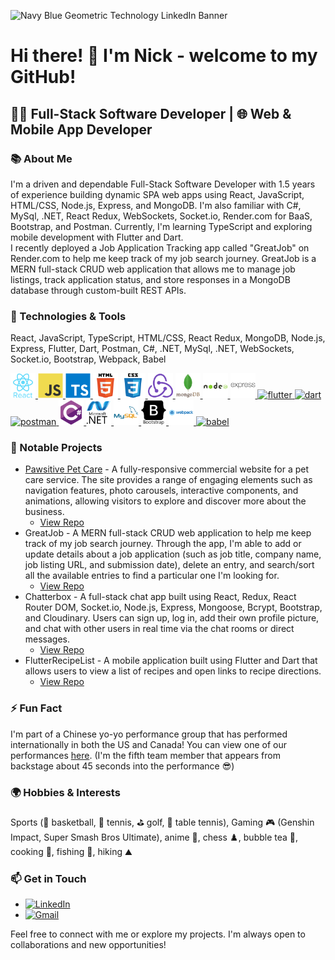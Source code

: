 <!--
**n-tse/n-tse** is a ✨ _special_ ✨ repository because its `README.md` (this file) appears on your GitHub profile.

Here are some ideas to get you started:

- 🔭 I’m currently working on ...
- 🌱 I’m currently learning ...
- 👯 I’m looking to collaborate on ...
- 🤔 I’m looking for help with ...
- 💬 Ask me about ...
- 📫 How to reach me: ...
- 😄 Pronouns: ...
- ⚡ Fun fact: ...
-->

![Navy Blue Geometric Technology LinkedIn Banner](https://github.com/n-tse/n-tse/assets/101606128/ca5c1f1a-42b2-42a2-89f7-76940545fcba)

# Hi there! 👋 I'm Nick - welcome to my GitHub!

## 👨‍💻 Full-Stack Software Developer | 🌐 Web & Mobile App Developer

### 📚 About Me
I'm a driven and dependable Full-Stack Software Developer with 1.5 years of experience building dynamic SPA web apps using React, JavaScript, HTML/CSS, Node.js, Express, and MongoDB. I'm also familiar with C#, MySql, .NET, React Redux, WebSockets, Socket.io, Render.com for BaaS, Bootstrap, and Postman. Currently, I'm learning TypeScript and exploring mobile development with Flutter and Dart. \
I recently deployed a Job Application Tracking app called "GreatJob" on Render.com to help me keep track of my job search journey. GreatJob is a MERN full-stack CRUD web application that allows me to manage job listings, track application status, and store responses in a MongoDB database through custom-built REST APIs.

### 🔧 Technologies & Tools
React, JavaScript, TypeScript, HTML/CSS, React Redux, MongoDB, Node.js, Express, Flutter, Dart, Postman, C#, .NET, MySql, .NET, WebSockets, Socket.io, Bootstrap, Webpack, Babel
<p align="left">
  <a href="https://reactjs.org/" target="_blank" rel="noreferrer">
    <img src="https://raw.githubusercontent.com/devicons/devicon/master/icons/react/react-original-wordmark.svg" alt="react" width="40" height="40"/>
  </a>
  <a href="https://developer.mozilla.org/en-US/docs/Web/JavaScript" target="_blank" rel="noreferrer">
    <img src="https://raw.githubusercontent.com/devicons/devicon/master/icons/javascript/javascript-original.svg" alt="javascript" width="40" height="40"/>
  </a>
  <a href="https://www.typescriptlang.org/" target="_blank" rel="noreferrer">
    <img src="https://raw.githubusercontent.com/devicons/devicon/master/icons/typescript/typescript-original.svg" alt="typescript" width="40" height="40"/>
  </a>
  <a href="https://www.w3.org/html/" target="_blank" rel="noreferrer">
    <img src="https://raw.githubusercontent.com/devicons/devicon/master/icons/html5/html5-original-wordmark.svg" alt="html5" width="40" height="40"/>
  </a>
  <a href="https://www.w3schools.com/css/" target="_blank" rel="noreferrer">
    <img src="https://raw.githubusercontent.com/devicons/devicon/master/icons/css3/css3-original-wordmark.svg" alt="css3" width="40" height="40"/>
  </a>
  <a href="https://redux.js.org" target="_blank" rel="noreferrer">
    <img src="https://raw.githubusercontent.com/devicons/devicon/master/icons/redux/redux-original.svg" alt="redux" width="40" height="40"/>
  </a>
  <a href="https://www.mongodb.com/" target="_blank" rel="noreferrer">
    <img src="https://raw.githubusercontent.com/devicons/devicon/master/icons/mongodb/mongodb-original-wordmark.svg" alt="mongodb" width="40" height="40"/>
  </a>
  <a href="https://nodejs.org" target="_blank" rel="noreferrer">
    <img src="https://raw.githubusercontent.com/devicons/devicon/master/icons/nodejs/nodejs-original-wordmark.svg" alt="nodejs" width="40" height="40"/>
  </a>
  <a href="https://expressjs.com" target="_blank" rel="noreferrer">
    <img src="https://raw.githubusercontent.com/devicons/devicon/master/icons/express/express-original-wordmark.svg" alt="express" width="40" height="40"/>
  </a>
  <a href="https://flutter.dev" target="_blank" rel="noreferrer">
    <img src="https://www.vectorlogo.zone/logos/flutterio/flutterio-icon.svg" alt="flutter" width="40" height="40"/>
  </a>
  <a href="https://dart.dev" target="_blank" rel="noreferrer">
    <img src="https://www.vectorlogo.zone/logos/dartlang/dartlang-icon.svg" alt="dart" width="40" height="40"/>
  </a>
  <a href="https://postman.com" target="_blank" rel="noreferrer">
    <img src="https://www.vectorlogo.zone/logos/getpostman/getpostman-icon.svg" alt="postman" width="40" height="40"/>
  </a>
  <a href="https://www.w3schools.com/cs/" target="_blank" rel="noreferrer">
    <img src="https://raw.githubusercontent.com/devicons/devicon/master/icons/csharp/csharp-original.svg" alt="csharp" width="40" height="40"/>
  </a>
  <a href="https://dotnet.microsoft.com/" target="_blank" rel="noreferrer">
    <img src="https://raw.githubusercontent.com/devicons/devicon/master/icons/dot-net/dot-net-original-wordmark.svg" alt="dotnet" width="40" height="40"/>
  </a>
  <a href="https://www.mysql.com/" target="_blank" rel="noreferrer">
    <img src="https://raw.githubusercontent.com/devicons/devicon/master/icons/mysql/mysql-original-wordmark.svg" alt="mysql" width="40" height="40"/>
  </a>
  <a href="https://getbootstrap.com" target="_blank" rel="noreferrer">
    <img src="https://raw.githubusercontent.com/devicons/devicon/master/icons/bootstrap/bootstrap-plain-wordmark.svg" alt="bootstrap" width="40" height="40"/>
  </a>
  <a href="https://webpack.js.org" target="_blank" rel="noreferrer">
    <img src="https://raw.githubusercontent.com/devicons/devicon/d00d0969292a6569d45b06d3f350f463a0107b0d/icons/webpack/webpack-original-wordmark.svg" alt="webpack" width="40" height="40"/>
  </a>
  <a href="https://babeljs.io/" target="_blank" rel="noreferrer">
    <img src="https://www.vectorlogo.zone/logos/babeljs/babeljs-icon.svg" alt="babel" width="40" height="40"/>
  </a>
</p>


### 🚀 Notable Projects
- [Pawsitive Pet Care](https://n-tse.github.io/pet-service/) - A fully-responsive commercial website for a pet care service. The site provides a range of engaging elements such as navigation features, photo carousels, interactive components, and animations, allowing visitors to explore and discover more about the business.
  - [View Repo](https://github.com/n-tse/pet-service)
- GreatJob - A MERN full-stack CRUD web application to help me keep track of my job search journey. Through the app, I'm able to add or update details about a job application (such as job title, company name, job listing URL, and submission date), delete an entry, and search/sort all the available entries to find a particular one I'm looking for.
  - [View Repo](https://github.com/n-tse/mern-job-app-tracker)
- Chatterbox - A full-stack chat app built using React, Redux, React Router DOM, Socket.io, Node.js, Express, Mongoose, Bcrypt, Bootstrap, and Cloudinary. Users can sign up, log in, add their own profile picture, and chat with other users in real time via the chat rooms or direct messages.
  - [View Repo](https://github.com/n-tse/chat-app-mern)
- FlutterRecipeList - A mobile application built using Flutter and Dart that allows users to view a list of recipes and open links to recipe directions.
  - [View Repo](https://github.com/n-tse/flutter_RecipeList)

### ⚡ Fun Fact
I'm part of a Chinese yo-yo performance group that has performed internationally in both the US and Canada! You can view one of our performances [here](https://youtu.be/UBe1vGEWTiY?t=6225s). (I'm the fifth team member that appears from backstage about 45 seconds into the performance 😎)

### 🌍 Hobbies & Interests
Sports (🏀 basketball, 🎾 tennis, ⛳ golf, 🏓 table tennis), Gaming 🎮 (Genshin Impact, Super Smash Bros Ultimate), anime 🌸, chess ♟️, bubble tea 🧋, cooking 🍳, fishing 🎣, hiking ⛰️

### 📫 Get in Touch
- [![LinkedIn](https://img.shields.io/badge/LinkedIn-Profile-blue?logo=linkedin)](https://www.linkedin.com/in/nicholashtse/)
- [![Gmail](https://img.shields.io/badge/Gmail-Email-red?logo=gmail)](mailto:nicholashtse@gmail.com)

Feel free to connect with me or explore my projects. I'm always open to collaborations and new opportunities!

